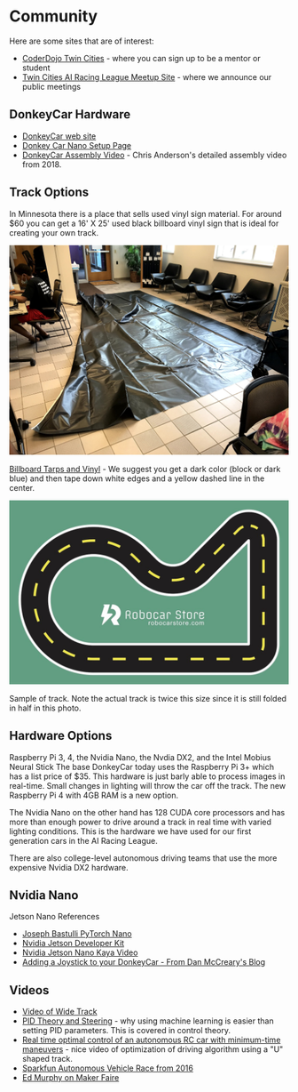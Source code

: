 # Community

Here are some sites that are of interest:


* [CoderDojo Twin Cities](http://coderdojotc.org) - where you can sign up to be a mentor or student
* [Twin Cities AI Racing League Meetup Site](https://www.meetup.com/Artificial-Intelligent-Racing-League/) - where we announce our public meetings

## DonkeyCar Hardware

* [DonkeyCar web site](http://donkeycar.com)
* [Donkey Car Nano Setup Page](https://docs.donkeycar.com/guide/robot_sbc/setup_jetson_nano/)
* [DonkeyCar Assembly Video](https://youtu.be/OaVqWiR2rS0) - Chris Anderson's detailed assembly video from 2018.

## Track Options

In Minnesota there is a place that sells used vinyl sign material.  For around $60 you can get a 16' X 25' used black billboard vinyl sign that is ideal for creating your own track.

![Used Black Vinyl Track for $60](img/track-vinyl-black.jpg)

[Billboard Tarps and Vinyl](https://billboardtarps.com/product-category/billboard-vinyl/) - We suggest you get a dark color (block or dark blue) and then tape down white edges and a yellow dashed line in the center.

![Sample Track Template](img/donkeycartrack4_1080x.jpg)

Sample of track.  Note the actual track is twice this size since it is still folded in half in this photo.

## Hardware Options

Raspberry Pi 3, 4, the Nvidia Nano, the Nvdia DX2, and the Intel Mobius Neural Stick
The base DonkeyCar today uses the Raspberry Pi 3+ which has a list price of $35.  This hardware is just barly able to process images in real-time.  Small changes in lighting will throw the car off the track.  The new Raspberry Pi 4 with 4GB RAM is a new option.

The Nvidia Nano on the other hand has 128 CUDA core processors and has more than enough power to drive around a track in real time with varied lighting conditions.  This is the hardware we have used for our first generation cars in the AI Racing League.

There are also college-level autonomous driving teams that use the more expensive Nvidia DX2 hardware.

## Nvidia Nano 
Jetson Nano References

* [Joseph Bastulli PyTorch Nano](https://github.com/bastulli/AutoCarJetsonNano)
* [Nvidia Jetson Developer Kit](https://developer.nvidia.com/embedded/jetson-nano-developer-kit)
* [Nvidia Jetson Nano Kaya Video](https://www.youtube.com/watch?v=X3qGDYie1_I)
* [Adding a Joystick to your DonkeyCar - From Dan McCreary's Blog](https://medium.com/@dmccreary/a-joystick-for-your-donkeycar-d4266c0b91f4)

## Videos

* [Video of Wide Track](https://www.youtube.com/watch?v=lfwq73D7oHg)
* [PID Theory and Steering](https://www.youtube.com/watch?v=4Y7zG48uHRo) - why using machine learning is easier than setting PID parameters.  This is covered in control theory.
* [Real time optimal control of an autonomous RC car with minimum-time maneuvers](https://www.youtube.com/watch?v=HADLEr5eTj0) - nice video of optimization of driving algorithm using a "U" shaped track.
* [Sparkfun Autonomous Vehicle Race from 2016](https://www.youtube.com/watch?v=NBr71Dww_-k)
* [Ed Murphy on Maker Faire](https://www.youtube.com/watch?v=cKhrV_RYVOw)
